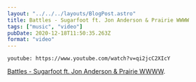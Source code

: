 ```yaml
---
layout: "../../../layouts/BlogPost.astro"
title: Battles - Sugarfoot ft. Jon Anderson & Prairie WWWW
tags: ["music", "video"]
pubDate: 2020-12-18T11:50:35.263Z
format: "video"
---
```


`youtube: https://www.youtube.com/watch?v=qi2jcC2XIcY`

[Battles - Sugarfoot ft. Jon Anderson & Prairie WWWW][1].

[1]: https://www.youtube.com/watch?v=qi2jcC2XIcY
